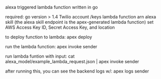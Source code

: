 alexa triggered lambda function written in go 

required: 
go version > 1.4 
Twilio account /keys
lambda function arn
alexa skill (the alexa skill endpoint is the apex-generated lambda function)
set AWS Access Key ID, Secret Access Key, and location

to deploy function to lambda:
apex deploy 

run the lambda function:
apex invoke sender

run lambda funtion with input:
cat alexa_model/example_lambda_request.json | apex invoke sender
 
after running this, you can see the backend logs w/:
apex logs sender
